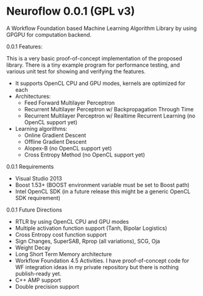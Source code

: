 Neuroflow 0.0.1 (GPL v3)
=========================

A Workflow Foundation based Machine Learning Algorithm Library by using GPGPU for computation backend.

0.0.1 Features:

This is a very basic proof-of-concept implementation of the proposed library. There is a tiny example program for performance testing, and various unit test for showing and verifying the features.

- It supports OpenCL CPU and GPU modes, kernels are optimized for each
- Architectures: 
  - Feed Forward Multilayer Perceptron
  - Recurrent Multilayer Perceptron w/ Backpropagation Through Time
  - Recurrent Multilayer Perceptron w/ Realtime Recurrent Learning (no OpenCL support yet)
- Learning algorithms:
  - Online Gradient Descent
  - Offline Gradient Descent
  - Alopex-B (no OpenCL support yet)
  - Cross Entropy Method (no OpenCL support yet)

0.0.1 Requirements

- Visual Studio 2013
- Boost 1.53+ (BOOST environment variable must be set to Boost path)
- Intel OpenCL SDK (in a future release this might be a generic OpenCL SDK requirement)

0.0.1 Future Directions

- RTLR by using OpenCL CPU and GPU modes
- Multiple activation function support (Tanh, Bipolar Logistics)
- Cross Entropy cost function support
- Sign Changes, SuperSAB, Rprop (all variations), SCG, Oja
- Weight Decay
- Long Short Term Memory architecture
- Workflow Foundation 4.5 Activities. I have proof-of-concept code for WF integration ideas in my private repository but there is nothing publish-ready yet.
- C++ AMP support
- Double precision support

